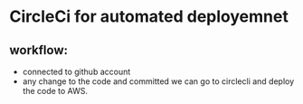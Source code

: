 # CircleCi for automated deployemnet
## workflow:
- connected to github account
- any change to the code and committed we can go to circlecli and deploy the code to AWS. 